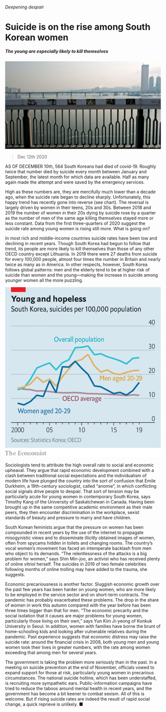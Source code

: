 ###### Deepening despair

# Suicide is on the rise among South Korean women 

##### The young are especially likely to kill themselves 

![image](images/20201212_ASP502.jpg) 

> Dec 12th 2020 


AS OF DECEMBER 10th, 564 South Koreans had died of covid-19. Roughly twice that number died by suicide every month between January and September, the latest month for which data are available. Half as many again made the attempt and were saved by the emergency services.


High as these numbers are, they are mercifully much lower than a decade ago, when the suicide rate began to decline sharply. Unfortunately, this happy trend has recently gone into reverse (see chart). The reversal is largely driven by women in their teens, 20s and 30s. Between 2018 and 2019 the number of women in their 20s dying by suicide rose by a quarter as the number of men of the same age killing themselves stayed more or less constant. Data from the first three-quarters of 2020 suggest the suicide rate among young women is rising still more. What is going on?



In most rich and middle-income countries suicide rates have been low and declining in recent years. Though South Korea had begun to follow that trend, its people are more likely to kill themselves than those of any other OECD country except Lithuania. In 2019 there were 27 deaths from suicide for every 100,000 people, almost four times the number in Britain and nearly twice as many as in America. In other respects, however, South Korea follows global patterns: men and the elderly tend to be at higher risk of suicide than women and the young—making the increase in suicide among younger women all the more puzzling.

![image](images/20201212_ASC081.png) 



Sociologists tend to attribute the high overall rate to social and economic upheaval. They argue that rapid economic development combined with a clash between traditional social expectations and the individualism of modern life have plunged the country into the sort of confusion that Emile Durkheim, a 19th-century sociologist, called “anomie”, in which conflicting social signals drive people to despair. That sort of tension may be particularly acute for young women in contemporary South Korea, says Timothy Kang of the University of Saskatchewan in Canada. Having been brought up in the same competitive academic environment as their male peers, they then encounter discrimination in the workplace, sexist standards of beauty and pressure to marry and have children.


South Korean feminists argue that the pressure on women has been compounded in recent years by the use of the internet to propagate misogynistic views and to disseminate illicitly obtained images of women, often from spycams hidden in toilets and changing rooms. The country’s vocal women’s movement has faced an intemperate backlash from men who object to its demands. “The relentlessness of the attacks is a big problem for women,” says Shin Min-joo, an activist who has received plenty of online vitriol herself. The suicides in 2019 of two female celebrities following months of online trolling may have added to the trauma, she suggests.


Economic precariousness is another factor. Sluggish economic growth over the past few years has been harder on young women, who are more likely to be employed in the service sector and on short-term contracts. The pandemic has probably exacerbated these problems. The drop in the share of women in work this autumn compared with the year before has been three times bigger than that for men. “The economic precarity and the social isolation that it causes are major problems for young women, particularly those living on their own,” says Yun Kim Ji-yeong of Konkuk University in Seoul. In addition, women with families have borne the brunt of home-schooling kids and looking after vulnerable relatives during the pandemic. Past experience suggests that economic distress may raise the suicide rate: around the financial crisis in 2008, both young men and young women took their lives in greater numbers, with the rate among women exceeding that among men for several years.


The government is taking the problem more seriously than in the past. In a meeting on suicide prevention at the end of November, officials vowed to expand support for those at risk, particularly young women in precarious circumstances. The national suicide hotline, which has been understaffed, is recruiting more sympathetic ears. Public-information campaigns have tried to reduce the taboos around mental health in recent years, and the government has become a bit keener to combat sexism. All of this is welcome. But if rising suicide rates are indeed the result of rapid social change, a quick reprieve is unlikely. ■

